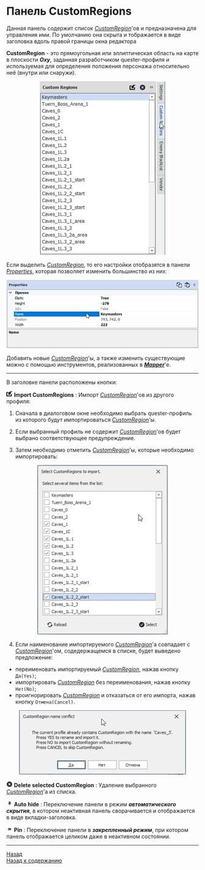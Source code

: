 # Панель CustomRegions

Данная панель содержит список [*CustomRegion*](#ref-CustomRegion)'ов и предназначена для управления ими. По умолчанию она скрыта и тображается в виде заголовка вдоль правой границы окна редактора

<a name="ref-CustomRegion"></a>**CustomRegion** - это прямоугольная или эллиптическая область на карте в плоскости ***Oxy***, заданная разработчиком quester-профиля и используемая для определения положения персонажа относительно неё (внутри или снаружи).

<p align="center"><img src="img/CustomRegionsPanel.png"></p>

Если выделить [*CustomRegion*](#ref-CustomRegion), то его настройки отобразятся в панели [*Properties*](PropertiesPanel-RU.md), которая позволяет изменить большинство из них:

<p align="center"><img src="img/CustomRegionProperties.png"></p>

Добавить новые [*CustomRegion*](#ref-CustomRegion)'ы, а также изменить существующие можно с помощью инструментов, реализованных в [***Mapper***](../../Patches/Mapper/Mapper-CustomRegionTools-RU.md)'e.

---

<a name="ref-CustomRegionButtons"></a>В заголовке панели расположены кнопки:  

![ImportCustomRegions](icons/Import.png) **Import CustomRegions** : Импорт [*CustomRegion*](#ref-CustomRegion)'ов из другого профиля:

1) Сначала в диалоговом окне необходимо выбрать quester-профиль из которого будут импортироваться [*CustomRegion*](#ref-CustomRegion)'ы.

2) Если выбранный профиль не содержит [*CustomRegion*](#ref-CustomRegion)'ов будет выбрано соответствующее предупреждение.

3) Затем необходимо отметить [*CustomRegion*](#ref-CustomRegion)'ы, которые необходимо импортировать:

<p align="center"><img src="img/CustomRegionsImport.png"></p>

4) Если наименование импортируемого [*CustomRegion*](#ref-CustomRegion)'а совпадает с [*CustomRegion*](#ref-CustomRegion)'ом, содедержащемся в списке, будет выведено предложение:

  - переименовать импортируемый [*CustomRegion*](#ref-CustomRegion), нажав кнопку ``Да(Yes)``;  
  - импортировать [*CustomRegion*](#ref-CustomRegion) без переименования, нажав кнопку ``Нет(No)``;  
  - проигнорировать [*CustomRegion*](#ref-CustomRegion) и отказаться от его импорта, нажав кнопку ``Отмена(Cancel)``.  

<p align="center"><img src="img/CustomRegionImport-NameConflict.png"></p>

![DeleteCustomRegion](icons/Cancel.png) **Delete selected CustomRegion** : Удаление выбранного [*CustomRegion*](#ref-CustomRegion)'a из списка.  

![AutoHideConditionsPanel](icons/AutoHide.png) **Auto hide** : Переключение панели в режим ***автоматического скрытия***, в котором неактивная панель сворачивается и отображается в виде вкладки-заголовка.  

![PinConditionsPanel](icons/Pin.png) **Pin** : Переключение панели в ***закрепленный режим***, при котором панель отображается целиком даже в неактивном состоянии.

---

<a href="javascript:history.back()">Назад</a>  
[Назад к содержанию](../../index.md)